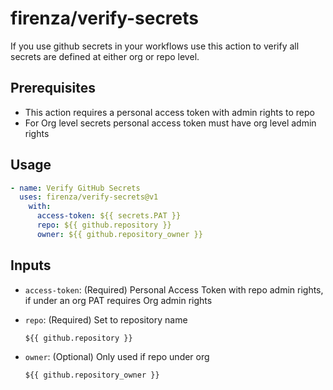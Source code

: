 # firenza/verify-secrets

If you use github secrets in your workflows use this action to verify all secrets are defined at either org or repo level.

## Prerequisites
- This action requires a personal access token with admin rights to repo
- For Org level secrets personal access token must have org level admin rights

## Usage
```yml
- name: Verify GitHub Secrets
  uses: firenza/verify-secrets@v1
    with:
      access-token: ${{ secrets.PAT }}
      repo: ${{ github.repository }}
      owner: ${{ github.repository_owner }}
```

## Inputs
- `access-token`: (Required) Personal Access Token with repo admin rights, if under an org PAT requires Org admin rights

- `repo`: (Required) Set to repository name 
  ```text
  ${{ github.repository }}
  ```
- `owner`: (Optional) Only used if repo under org
  ```text
  ${{ github.repository_owner }}
  ```